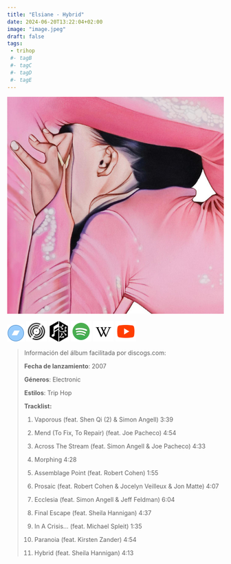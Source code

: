 ```yaml
---
title: "Elsiane - Hybrid"
date: 2024-06-20T13:22:04+02:00
image: "image.jpeg"
draft: false
tags:
 - trihop
 #- tagB
 #- tagC
 #- tagD
 #- tagE
---
```

![cover](image.jpeg (Elsiane - Hybrid))
 
[![bandcamp](../links/svg/bandcamp.png (bandcamp))](https://elsiane.bandcamp.com/album/hybrid)
[![discogs](../links/svg/discogs.png (discogs))](https://www.discogs.com/master/58620)
[![musicbrainz](../links/svg/musicbrainz.png (musicbrainz))](https://musicbrainz.org/release/fc4ffa73-60d6-4987-8a81-dcedf13ffbaa)
[![spotify](../links/svg/spotify.png (putify))](https://open.spotify.com/album/7oF5ycf51h4DCeqbSsKaXe)
[![wikipedia](../links/svg/wikipedia.png (wikipedia))](https://en.wikipedia.org/wiki/Elsiane)
[![youtube](../links/svg/youtube.png (youtube))](https://www.youtube.com/playlist?list=PLAxErIZd1xlODi_i7J04WVpZ7CcgSNECT)
 
<!-- [![lastfm](../links/svg/lastfm.png (lastfm))]() -->
 
> Información del álbum facilitada por discogs.com:
> 
> **Fecha de lanzamiento**: 2007
> 
> **Géneros**: Electronic
> 
> **Estilos**: Trip Hop
> 
> **Tracklist:**
> 
>   1. Vaporous 
> (feat. Shen Qi (2) & Simon Angell)   3:39
> 
>   2. Mend (To Fix, To Repair) 
> (feat. Joe Pacheco)   4:54
> 
>   3. Across The Stream 
> (feat. Simon Angell & Joe Pacheco)   4:33
> 
>   4. Morphing    4:28
> 
>   5. Assemblage Point 
> (feat. Robert Cohen)   1:55
> 
>   6. Prosaic 
> (feat. Robert Cohen & Jocelyn Veilleux & Jon Matte)   4:07
> 
>   7. Ecclesia 
> (feat. Simon Angell & Jeff Feldman)   6:04
> 
>   8. Final Escape 
> (feat. Sheila Hannigan)   4:37
> 
>   9. In A Crisis... 
> (feat. Michael Spleit)   1:35
> 
>   10. Paranoia 
> (feat. Kirsten Zander)   4:54
> 
>   11. Hybrid 
> (feat. Sheila Hannigan)   4:13
> 
